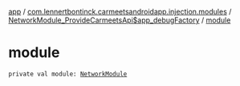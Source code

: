 [app](../../index.md) / [com.lennertbontinck.carmeetsandroidapp.injection.modules](../index.md) / [NetworkModule_ProvideCarmeetsApi$app_debugFactory](index.md) / [module](./module.md)

# module

`private val module: `[`NetworkModule`](../-network-module/index.md)